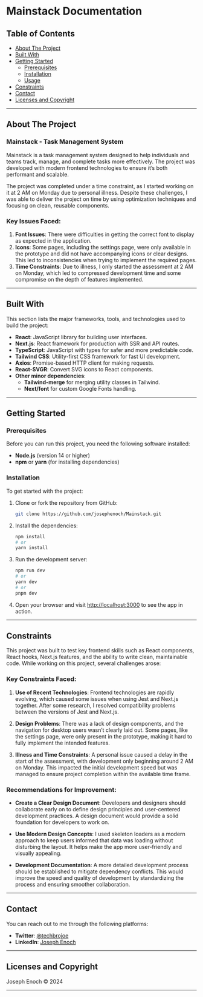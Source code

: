# Mainstack Documentation

## Table of Contents
- [About The Project](#about-the-project)
- [Built With](#built-with)
- [Getting Started](#getting-started)
  - [Prerequisites](#prerequisites)
  - [Installation](#installation)
  - [Usage](#usage)
- [Constraints](#constraints)
- [Contact](#contact)
- [Licenses and Copyright](#licenses-and-copyright)

---

## About The Project

### Mainstack - Task Management System

Mainstack is a task management system designed to help individuals and teams track, manage, and complete tasks more effectively. The project was developed with modern frontend technologies to ensure it’s both performant and scalable.

The project was completed under a time constraint, as I started working on it at 2 AM on Monday due to personal illness. Despite these challenges, I was able to deliver the project on time by using optimization techniques and focusing on clean, reusable components.

### Key Issues Faced:
1. **Font Issues**: There were difficulties in getting the correct font to display as expected in the application.
2. **Icons**: Some pages, including the settings page, were only available in the prototype and did not have accompanying icons or clear designs. This led to inconsistencies when trying to implement the required pages.
3. **Time Constraints**: Due to illness, I only started the assessment at 2 AM on Monday, which led to compressed development time and some compromise on the depth of features implemented.

---

## Built With

This section lists the major frameworks, tools, and technologies used to build the project:

- **React**: JavaScript library for building user interfaces.
- **Next.js**: React framework for production with SSR and API routes.
- **TypeScript**: JavaScript with types for safer and more predictable code.
- **Tailwind CSS**: Utility-first CSS framework for fast UI development.
- **Axios**: Promise-based HTTP client for making requests.
- **React-SVGR**: Convert SVG icons to React components.
- **Other minor dependencies**: 
  - **Tailwind-merge** for merging utility classes in Tailwind.
  - **Next/font** for custom Google Fonts handling.

---

## Getting Started

### Prerequisites

Before you can run this project, you need the following software installed:

- **Node.js** (version 14 or higher)
- **npm** or **yarn** (for installing dependencies)

### Installation

To get started with the project:

1. Clone or fork the repository from GitHub:
    ```bash
    git clone https://github.com/josephenoch/Mainstack.git
    ```
   
2. Install the dependencies:
    ```bash
    npm install
    # or
    yarn install
    ```

3. Run the development server:
    ```bash
    npm run dev
    # or
    yarn dev
    # or
    pnpm dev
    ```

4. Open your browser and visit [http://localhost:3000](http://localhost:3000) to see the app in action.

---

## Constraints

This project was built to test key frontend skills such as React components, React hooks, Next.js features, and the ability to write clean, maintainable code. While working on this project, several challenges arose:

### Key Constraints Faced:
1. **Use of Recent Technologies**: Frontend technologies are rapidly evolving, which caused some issues when using Jest and Next.js together. After some research, I resolved compatibility problems between the versions of Jest and Next.js.
   
2. **Design Problems**: There was a lack of design components, and the navigation for desktop users wasn’t clearly laid out. Some pages, like the settings page, were only present in the prototype, making it hard to fully implement the intended features.

3. **Illness and Time Constraints**: A personal issue caused a delay in the start of the assessment, with development only beginning around 2 AM on Monday. This impacted the initial development speed but was managed to ensure project completion within the available time frame.

### Recommendations for Improvement:
- **Create a Clear Design Document**: Developers and designers should collaborate early on to define design principles and user-centered development practices. A design document would provide a solid foundation for developers to work on.
  
- **Use Modern Design Concepts**: I used skeleton loaders as a modern approach to keep users informed that data was loading without disturbing the layout. It helps make the app more user-friendly and visually appealing.
  
- **Development Documentation**: A more detailed development process should be established to mitigate dependency conflicts. This would improve the speed and quality of development by standardizing the process and ensuring smoother collaboration.

---

## Contact

You can reach out to me through the following platforms:

- **Twitter**: [@techbrojoe](https://twitter.com/techbrojoe)
- **LinkedIn**: [Joseph Enoch](https://www.linkedin.com/in/josephenoch)

---

## Licenses and Copyright

Joseph Enoch © 2024

---

